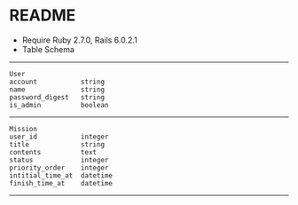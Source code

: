 # README

* Require Ruby 2.7.0, Rails 6.0.2.1
* Table Schema

----
    User
    account           string
    name              string
    password_digest   string
    is_admin          boolean

----
    Mission
    user_id           integer
    title             string
    contents          text
    status            integer
    priority_order    integer
    intitial_time_at  datetime
    finish_time_at    datetime

----
